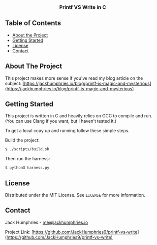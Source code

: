 <!-- PROJECT LOGO -->
<br />
<p align="center">
  <h3 align="center">Printf VS Write in C</h3>
</p>

<!-- TABLE OF CONTENTS -->

## Table of Contents

-   [About the Project](#about-the-project)
-   [Getting Started](#getting-started)
-   [License](#license)
-   [Contact](#contact)

<!-- ABOUT THE PROJECT -->

## About The Project

This project makes more sense if you've read my blog article on the subject: [https://jackhumphries.io/blog/printf-is-magic-and-mysterious](https://jackhumphries.io/blog/printf-is-magic-and-mysterious)

<!-- GETTING STARTED -->

## Getting Started

This project is written in C and heavily relies on GCC to compile and run. (You can use Clang if you want, but I haven't tested it.)

To get a local copy up and running follow these simple steps.

Build the project:

```sh
$ ./scripts/build.sh
```

Then run the harness:

```sh
$ python3 harness.py
```

## License

Distributed under the MIT License. See `LICENSE` for more information.

## Contact

Jack Humphries - me@jackhumphries.io

Project Link: [https://github.com/JackHumphries9/printf-vs-write](https://github.com/JackHumphries9/printf-vs-write)
